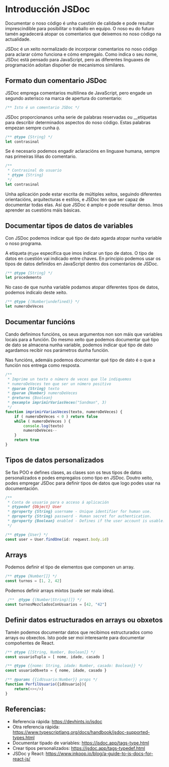 # Introducción JSDoc

Documentar o noso código é unha cuestión de calidade e pode resultar imprescindible para posibilitar o traballo en equipo. O noso eu do futuro tamén agradecerá atopar os comentarios que deixemos no noso código na actualidade.

JSDoc é un xeito normalizado de incorporar comentarios no noso código para aclarar cómo funciona e cómo empregalo. Como indica o seu nome, JSDoc está pensado para JavaScript, pero as diferentes linguaxes de programación adoitan dispoñer de mecanismos similares.

## Formato dun comentario JSDoc

JSDoc emprega comentarios multilinea de JavaScript, pero engade un segundo asterisco na marca de apertura do comentario:

```js
/** Isto é un comentario JSDoc */
```


JSDoc proporcionanos unha serie de palabras reservadas ou __etiquetas para describir determinados aspectos do noso código. Estas palabras empezan sempre cunha `@`.

```js
/** @type {String} */
let contrasinal
```

Se é necesario podemos engadir aclaracións en linguaxe humana, sempre nas primeiras líñas do comentario.

```js
/** 
 * Contrasinal do usuario
 * @type {String}
 */
let contrasinal
```

Unha aplicación pode estar escrita de múltiples xeitos, seguindo diferentes orientacións, arquitecturas e estilos, e JSDoc ten que ser capaz de documentar todas elas. Así que JSDoc é amplo e pode resultar denso. Imos aprender as cuestións máis básicas.

## Documentar tipos de datos de variables

Con JSDoc podemos indicar qué tipo de dato agarda atopar nunha variable o noso programa.

A etiqueta `@type` especifica que imos indicar un tipo de datos. O tipo de datos en cuestión vai indicado entre chaves. En principio podemos usar os tipos de datos definidos en JavaScript dentro dos comentarios de JSDoc.

```js
/** @type {String} */
let procedemento
```

No caso de que nunha variable podamos atopar diferentes tipos de datos, podemos indicalo deste xeito.

```js
/** @type {(Number|undefined)} */
let numeroDeVeces
```

## Documentar funcións

Cando definimos funcións, os seus argumentos non son máis que variables locais para a función. Do mesmo xeito que podemos documentar qué tipo de dato se almacena nunha variable, podemos indicar qué tipo de dato agardamos recibir nos parámetros dunha función.

Nas funcións, ademáis podemos documentar qué tipo de dato é o que a función nos entrega como resposta.

```js
/**
 * Imprime un texto o número de veces que lle indiquemos
 * numeroDeVeces ten que ser un número positivo
 * @param {String} texto 
 * @param {Number} numeroDeVeces
 * @returns {Boolean}
 * @example imprimirVariasVeces("Sandman", 3)
 */
function imprimirVariasVeces(texto, numeroDeVeces) {
    if ( numeroDeVeces < 0 ) return false
    while ( numeroDeVeces ) {
        console.log(texto)
        numeroDeVeces--
    }
    return true
}
```

## Tipos de datos personalizados

Se fas POO e defines clases, as clases son os teus tipos de datos personalizados e podes empregalos como tipo en JSDoc. Doutro xeito, podes empregar JSDoc para definir tipos de datos que logo podes usar na documentación.

```js
/**
 * Conta de usuario para o acceso á aplicación
 * @typedef {Object} User
 * @property {String} username - Unique identifier for human use.
 * @property {String} password - Human secret for authentication.
 * @property {Boolean} enabled - Defines if the user account is usable.
 */

/** @type {User} */
const user = User.findOne(id: request.body.id)
```

## Arrays

Podemos definir el tipo de elementos que componen un array.

```js
/** @type {Number[]} */
const turnos = [1, 2, 42]
```
Podemos definir arrays mixtos (suele ser mala idea).

```js
 /**  @type {(Number|String)[]} */
const turnosMezcladosConUsuarios = [42, "42"]
```

## Definir datos estructurados en arrays ou obxetos

Tamén podemos documentar datos que recibimos estructurados como arrays ou obxectos. Isto pode ser moi interesante para documentar compoñentes de React.

```js
/** @type {[String, Number, Boolean]} */
const usuarioTupla = [ nome, idade, casado ]

/** @type {{nome: String, idade: Number, casado: Boolean}} */
const usuarioObxeto = { nome, idade, casado }

/** @params {{idUsuario:Number}} props */
function PerfilUsuario({idUsuario}){
    return(<></>)
}
```

## Referencias:
* Referencia rápida: https://devhints.io/jsdoc
* Otra referencia rápida: https://www.typescriptlang.org/docs/handbook/jsdoc-supported-types.html
* Documentar tipado de variables: https://jsdoc.app/tags-type.html
* Crear tipos personalizados: https://jsdoc.app/tags-typedef.html
* JSDoc y React: https://www.inkoop.io/blog/a-guide-to-js-docs-for-react-js/